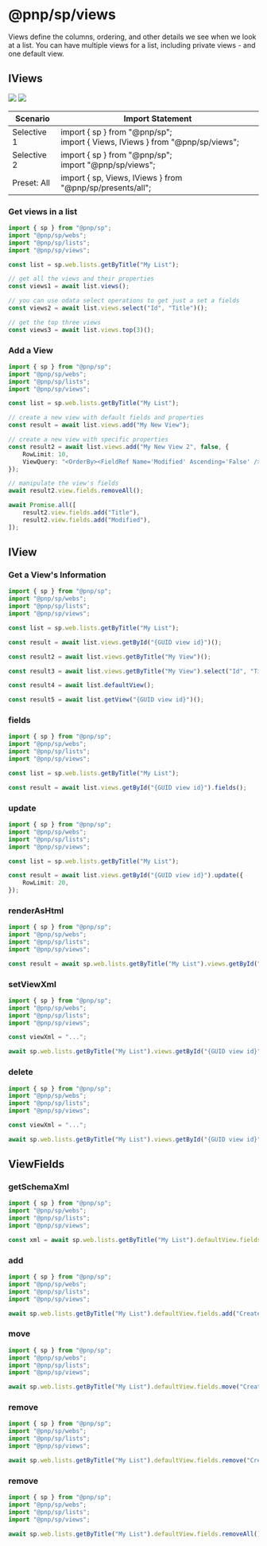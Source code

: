 # @pnp/sp/views

Views define the columns, ordering, and other details we see when we look at a list. You can have multiple views for a list, including private views - and one default view.

## IViews

[![](https://img.shields.io/badge/Invokable-informational.svg)](../concepts/invokable.md) [![](https://img.shields.io/badge/Selective%20Imports-informational.svg)](../concepts/selective-imports.md)

|Scenario|Import Statement|
|--|--|
|Selective 1|import { sp } from "@pnp/sp";<br />import { Views, IViews } from "@pnp/sp/views";|
|Selective 2|import { sp } from "@pnp/sp";<br />import "@pnp/sp/views";|
|Preset: All|import { sp, Views, IViews } from "@pnp/sp/presents/all";|

### Get views in a list

```TypeScript
import { sp } from "@pnp/sp";
import "@pnp/sp/webs";
import "@pnp/sp/lists";
import "@pnp/sp/views";

const list = sp.web.lists.getByTitle("My List");

// get all the views and their properties
const views1 = await list.views();

// you can use odata select operations to get just a set a fields
const views2 = await list.views.select("Id", "Title")();

// get the top three views
const views3 = await list.views.top(3)();
```

### Add a View

```TypeScript
import { sp } from "@pnp/sp";
import "@pnp/sp/webs";
import "@pnp/sp/lists";
import "@pnp/sp/views";

const list = sp.web.lists.getByTitle("My List");

// create a new view with default fields and properties
const result = await list.views.add("My New View");

// create a new view with specific properties
const result2 = await list.views.add("My New View 2", false, {
    RowLimit: 10,
    ViewQuery: "<OrderBy><FieldRef Name='Modified' Ascending='False' /></OrderBy>",
});

// manipulate the view's fields
await result2.view.fields.removeAll();

await Promise.all([
    result2.view.fields.add("Title"),
    result2.view.fields.add("Modified"),
]);
```

## IView

### Get a View's Information

```TypeScript
import { sp } from "@pnp/sp";
import "@pnp/sp/webs";
import "@pnp/sp/lists";
import "@pnp/sp/views";

const list = sp.web.lists.getByTitle("My List");

const result = await list.views.getById("{GUID view id}")();

const result2 = await list.views.getByTitle("My View")();

const result3 = await list.views.getByTitle("My View").select("Id", "Title")();

const result4 = await list.defaultView();

const result5 = await list.getView("{GUID view id}")();
```

### fields

```TypeScript
import { sp } from "@pnp/sp";
import "@pnp/sp/webs";
import "@pnp/sp/lists";
import "@pnp/sp/views";

const list = sp.web.lists.getByTitle("My List");

const result = await list.views.getById("{GUID view id}").fields();
```

### update

```TypeScript
import { sp } from "@pnp/sp";
import "@pnp/sp/webs";
import "@pnp/sp/lists";
import "@pnp/sp/views";

const list = sp.web.lists.getByTitle("My List");

const result = await list.views.getById("{GUID view id}").update({
    RowLimit: 20,
});
```

### renderAsHtml

```TypeScript
import { sp } from "@pnp/sp";
import "@pnp/sp/webs";
import "@pnp/sp/lists";
import "@pnp/sp/views";

const result = await sp.web.lists.getByTitle("My List").views.getById("{GUID view id}").renderAsHtml();
```

### setViewXml

```TypeScript
import { sp } from "@pnp/sp";
import "@pnp/sp/webs";
import "@pnp/sp/lists";
import "@pnp/sp/views";

const viewXml = "...";

await sp.web.lists.getByTitle("My List").views.getById("{GUID view id}").setViewXml(viewXml);
```

### delete

```TypeScript
import { sp } from "@pnp/sp";
import "@pnp/sp/webs";
import "@pnp/sp/lists";
import "@pnp/sp/views";

const viewXml = "...";

await sp.web.lists.getByTitle("My List").views.getById("{GUID view id}").delete();
```

## ViewFields

### getSchemaXml

```TypeScript
import { sp } from "@pnp/sp";
import "@pnp/sp/webs";
import "@pnp/sp/lists";
import "@pnp/sp/views";

const xml = await sp.web.lists.getByTitle("My List").defaultView.fields.getSchemaXml();
```

### add

```TypeScript
import { sp } from "@pnp/sp";
import "@pnp/sp/webs";
import "@pnp/sp/lists";
import "@pnp/sp/views";

await sp.web.lists.getByTitle("My List").defaultView.fields.add("Created");
```

### move

```TypeScript
import { sp } from "@pnp/sp";
import "@pnp/sp/webs";
import "@pnp/sp/lists";
import "@pnp/sp/views";

await sp.web.lists.getByTitle("My List").defaultView.fields.move("Created", 0);
```

### remove

```TypeScript
import { sp } from "@pnp/sp";
import "@pnp/sp/webs";
import "@pnp/sp/lists";
import "@pnp/sp/views";

await sp.web.lists.getByTitle("My List").defaultView.fields.remove("Created");
```

### remove

```TypeScript
import { sp } from "@pnp/sp";
import "@pnp/sp/webs";
import "@pnp/sp/lists";
import "@pnp/sp/views";

await sp.web.lists.getByTitle("My List").defaultView.fields.removeAll();
```
